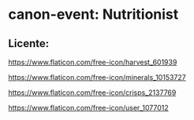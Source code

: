 # canon-event: Nutritionist
## Licente:
https://www.flaticon.com/free-icon/harvest_601939

https://www.flaticon.com/free-icon/minerals_10153727

https://www.flaticon.com/free-icon/crisps_2137769

https://www.flaticon.com/free-icon/user_1077012